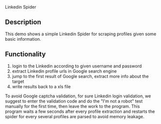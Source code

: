 Linkedin Spider

## Description

This demo shows a simple Linkedin Spider for scraping profiles given some basic information.

## Functionality

1. login to the Linkedin according to given username and password
2. extract Linkedin profile urls in Google search engine
3. jump to the first result of Google search, extract more info about the target
4. write results back to a xls file

To avoid Google captcha validation, for sure Linkedin login validation, 
we suggest to enter the validation code and do the "I'm not a robot" test manually for the 
first time, then leave the work to the program. This program waits a few seconds after every
profile extraction and restarts the spider for every several profiles are parsed to avoid 
memory leakage.  
